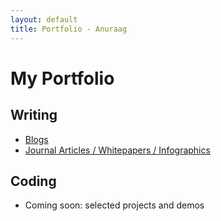```yaml
---
layout: default
title: Portfolio - Anuraag
---
```


# My Portfolio

## Writing
- [Blogs](Content%20Portfolio/blogs.md)
- [Journal Articles / Whitepapers / Infographics](Content%20Portfolio/journal-whitepapers.md)

## Coding
- Coming soon: selected projects and demos

